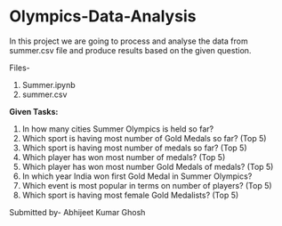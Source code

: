 # Olympics-Data-Analysis
In this project we are going to process and analyse the data from summer.csv file and produce results based on the given question.

Files-<br>
1. Summer.ipynb
2. summer.csv

**Given Tasks:**
1. In how many cities Summer Olympics is held so far?
2. Which sport is having most number of Gold Medals so far? (Top 5)
3. Which sport is having most number of medals so far? (Top 5)
4. Which player has won most number of medals? (Top 5)
5. Which player has won most number Gold Medals of medals? (Top 5)
6. In which year India won first Gold Medal in Summer Olympics?
7. Which event is most popular in terms on number of players? (Top 5)
8. Which sport is having most female Gold Medalists? (Top 5)

Submitted by-
Abhijeet Kumar Ghosh
